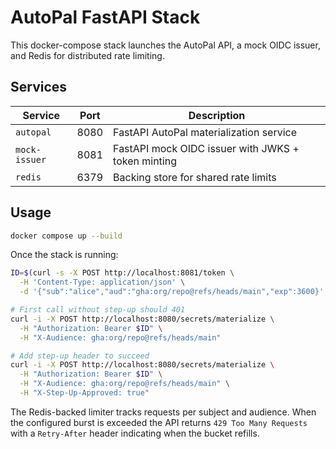 # AutoPal FastAPI Stack

This docker-compose stack launches the AutoPal API, a mock OIDC issuer, and Redis
for distributed rate limiting.

## Services

| Service       | Port | Description |
| ------------- | ---- | ----------- |
| `autopal`     | 8080 | FastAPI AutoPal materialization service |
| `mock-issuer` | 8081 | FastAPI mock OIDC issuer with JWKS + token minting |
| `redis`       | 6379 | Backing store for shared rate limits |

## Usage

```bash
docker compose up --build
```

Once the stack is running:

```bash
ID=$(curl -s -X POST http://localhost:8081/token \
  -H 'Content-Type: application/json' \
  -d '{"sub":"alice","aud":"gha:org/repo@refs/heads/main","exp":3600}' | jq -r .id_token)

# First call without step-up should 401
curl -i -X POST http://localhost:8080/secrets/materialize \
  -H "Authorization: Bearer $ID" \
  -H "X-Audience: gha:org/repo@refs/heads/main"

# Add step-up header to succeed
curl -i -X POST http://localhost:8080/secrets/materialize \
  -H "Authorization: Bearer $ID" \
  -H "X-Audience: gha:org/repo@refs/heads/main" \
  -H "X-Step-Up-Approved: true"
```

The Redis-backed limiter tracks requests per subject and audience. When the
configured burst is exceeded the API returns `429 Too Many Requests` with a
`Retry-After` header indicating when the bucket refills.
